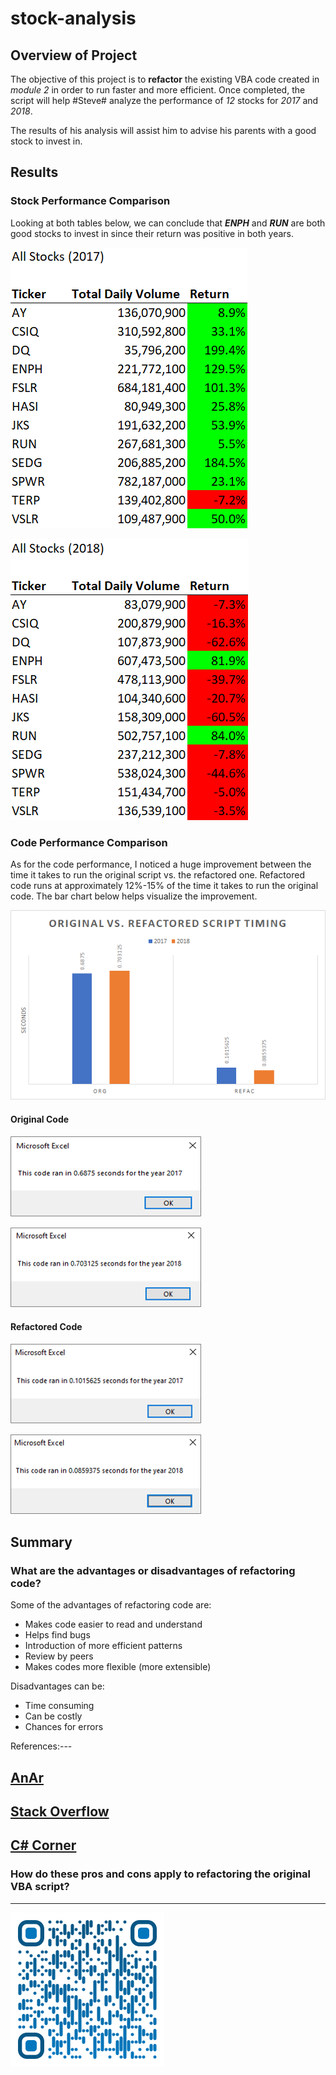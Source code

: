 # stock-analysis
## Overview of Project
The objective of this project is to **refactor** the existing VBA code created in *module 2* in order to run faster and more efficient. Once completed, the script will help #Steve# analyze the performance of *12* stocks for *2017* and *2018*. 

The results of his analysis will assist him to advise his parents with a good stock to invest in.

## Results
### Stock Performance Comparison
Looking at both tables below, we can conclude that ***ENPH*** and ***RUN*** are both good stocks to invest in since their return was positive in both years.

![Time Analysis for 2017](./Resources/VBA_Challenge_2017_Returns.png)

![Time Analysis for 2018](./Resources/VBA_Challenge_2018_Returns.png)

### Code Performance Comparison
As for the code performance, I noticed a huge improvement between the time it takes to run the original script vs. the refactored one. Refactored code runs at approximately 12%-15% of the time it takes to run the original code. The bar chart below helps visualize the improvement.

![Time Analysis for 2017](./Resources/Org_vs_Refac_Time_Analysis.png)

#### Original Code
![Time Analysis for 2017](./Resources/VBA_Challenge_2017_ORG.png)

![Time Analysis for 2018](./Resources/VBA_Challenge_2018_ORG.png)

#### Refactored Code
![Time Analysis for 2017](./Resources/VBA_Challenge_2017.png)

![Time Analysis for 2018](./Resources/VBA_Challenge_2018.png)

## Summary
### What are the advantages or disadvantages of refactoring code?

Some of the advantages of refactoring code are:
- Makes code easier to read and understand
- Helps find bugs
- Introduction of more efficient patterns
- Review by peers
- Makes codes more flexible (more extensible)

Disadvantages can be:
- Time consuming
- Can be costly
- Chances for errors

References:---

[AnAr](https://anarsolutions.com/code-refactoring-concept-analysis/)
---
[Stack Overflow](https://stackoverflow.com/questions/43983284/what-are-the-advantages-and-disadvantages-of-refactoring-code-smell-in-software)
---
[C# Corner](https://www.c-sharpcorner.com/article/pros-and-cons-of-code-refactoring/)
---


### How do these pros and cons apply to refactoring the original VBA script?

---

![Saeed Al-Yacoubi](./Resources/qr-code.png)